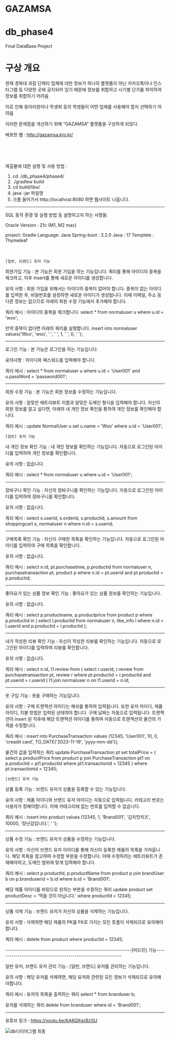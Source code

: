 # GAZAMSA
# db_phase4
Final DataBase Project

# 구상 개요

현재 경북대 과잠 단체티 업체에 대한 정보가 하나의 플랫폼이 아닌 카카오톡이나 인스타그램 등 다양한 곳에 공지되어 있기 때문에 정보를 취합하고 시기별 단가를 파악하여 정보를 취합하기 어려움

이로 인해 동아리원이나 학생회 등의 학생들이 어떤 업체를 사용해야 할지 선택하기 어려움 

이러한 문제점을 개선하기 위해 “GAZAMSA” 플랫폼을 구상하게 되었다.

배포한 웹 : http://gazamsa.kro.kr/

<br>
<br>
<br>



제출물에 대한 실행 및 사용 방법 : 
1. cd ./db_phase4/phase4/
2. ./gradlew build
3. cd build/libs/
4. java -jar 파일명
5. 크롬 들어가서 http://localhost:8080 하면 웹사이트 나옵니다.
---------------------------------------------------------------------------------------------------------------------------------


SQL 동작 환경 및 실행 방법 등 설명하고자 하는 사항들.

Oracle Version : 21c (M1, M2 mac)

project: Gradle 
Language: Java
Spring-boot : 3.2.0
Java : 17
Templete : Thymeleaf
<br>
<br>
<br>
```text
[일반, 브랜드] 유저 기능
```

회원가입 기능 : 본 기능은 회원 가입을 하는 기능입니다. 쿼리를 통해 아이디의 중복을 체크하고, 이후 Insert를 통해 새로운 아이디를 생성합니다.

유의 사항 : 회원 가입을 위해서는 아이디의 중복이 없어야 합니다. 중복이 없는 아이디를 입력한 후, 비밀번호를 설정하면 새로운 아이디가 생성됩니다.
이때 이메일, 주소 등 다른 정보는 없으므로 아래의 회원 수정 기능에서 추가해야 합니다.

쿼리 예시 : 
아이디의 중복을 체크합니다.
select *
from normaluser u
where u.id = 'woo';

만약 중복이 없다면 아래의 쿼리를 실행합니다.
insert into normaluser values('Woo', 'woo', ' ', ' ', 1, ' ', 0, ' ');

------------------------------------------------------------------------------------------------------------------------------------

로그인 기능 : 본 기능은 로그인을 하는 기능입니다.

유의사항 : 아이디와 패스워드를 입력해야 합니다.

쿼리 에시 : 
select *
from normaluser u
where u.id = 'User001'
and u.passWord = 'password001';

------------------------------------------------------------------------------------------------------------------------------------

회원 수정 기능 : 본 기능은 회원 정보를 수정하는 기능입니다.

유의 사항 : 알맞은 애트리뷰트 이름과 알맞은 도메인 형식을 입력해야 합니다.
자신의 회원 정보를 알고 싶다면, 아래의 내 개인 정보 확인을 통하여 개인 정보를 확인해야 합니다.

쿼리 예시 : 
update NormalUser u
set
u.name = 'Woo'
where u.id = 'User001';

```text
[일반] 유저 기능
```

내 개인 정보 확인 기능 : 내 개인 정보를 확인하는 기능입니다. 자동으로 로그인된 아이디를 입력하여 개인 정보를 확인합니다.

유의 사항 : 없습니다.

쿼리 예시 : 
select *
from normaluser u
where u.id = 'User001';

------------------------------------------------------------------------------------------------------------------------------------

장바구니 확인 기능 : 자신의 장바구니를 확인하는 기능입니다. 자동으로 로그인된 아이디를 입력하여 장바구니를 확인합니다.

유의 사항 : 없습니다.

쿼리 예시 : 
select s.userid, s.orderid, s.productid, s.amount
from shoppingcart s, normaluser n
where n.id = s.userid;

------------------------------------------------------------------------------------------------------------------------------------

구매목록 확인 기능 : 자신이 구매한 목록을 확인하는 기능입니다. 자동으로 로그인된 아이디를 입력하여 구매 목록을 확인합니다.

유의 사항 : 없습니다.

쿼리 예시 : 
select n.id, pt.purchasetime, p.productid
from normaluser n, purchasetransaction pt, product p
where n.id = pt.userid
and pt.productid = p.productid;

------------------------------------------------------------------------------------------------------------------------------------

좋아요가 있는 상품 정보 확인 기능 : 좋아요가 있는 상품 정보를 확인하는 기능입니다.

유의 사항 : 없습니다.

쿼리 예시 : 
select p.productname, p.productprice
from product p
where p.productid in (
    select l.productid
    from normaluser n, like_info l
    where n.id = l.userid
    and p.productid = l.productid
);

------------------------------------------------------------------------------------------------------------------------------------

내가 작성한 리뷰 확인 기능 : 자신이 작성한 리뷰를 확인하는 기능입니다. 자동으로 로그인된 아이디를 입력하여 리뷰를 확인합니다.

유의 사항 : 없습니다.

쿼리 예시 : 
select n.id, t1.review
from (
    select r.userid, r.review
    from purchasetransaction pt, review r
    where pt.productid = r.productid
    and pt.userid = r.userid
) t1 join normaluser n on t1.userid = n.id;

------------------------------------------------------------------------------------------------------------------------------------

옷 구입 기능 : 옷을 구매하는 기능입니다.

유의 사항 : 구매 트랜잭션 아이디는 해쉬를 통하여 입력됩니다. 또한 유저 아이디, 제품 아이디, 지불 방법은 입력된 상태여야 합니다.
구매 날짜는 자동으로 입력됩니다. 트랜잭션이 insert 된 직후에 해당 트랜잭션 아이디를 통하여 자동으로 트랜잭션의 물건의 가격을 수정합니다.

쿼리 예시 : 
insert into PurchaseTransaction values (12345, 'User001', 10, 0, 'creadit card', TO_DATE('2023-11-19', 'yyyy-mm-dd'));

물건의 값을 입력하는 쿼리
update PurchaseTransaction pt
set totalPrice = (
    select p.productPrice
    from product p join PurchaseTransaction pt1 on p.productid = pt1.productid
    where pt1.transactionid = 12345
)
where pt.transactionid = 12345;

```text
[브랜드] 유저 기능
```

상품 등록 기능 : 브랜드 유저가 상품을 등록할 수 있는 기능입니다.

유의 사항 : 제품 아이디와 브랜드 유저 아이디는 자동으로 입력됩니다.
카테고리 번호는 사용자가 정해야합니다. 이때 카테고리에 없는 번호를 입력할 수 없습니다.

쿼리 예시 : 
insert into product values (12345, 1, 'Brand001', '김치맛치즈', 10000, '장난감입니다.', ' ');

------------------------------------------------------------------------------------------------------------------------------------

상품 수정 기능 : 브랜드 유저가 상품을 수정하는 기능입니다.

유의 사항 : 자신의 브랜드 유저 아이디를 통해 자신이 등록한 제품의 목록을 가져옵니다. 해당 목록을 참고하여 수정할 부분을 수정합니다.
이때 수정하려는 애트리뷰트가 존재해야하고, 도메인 범위에 맞게 입력해야 합니다.

쿼리 예시 : 
select p.productId, p.productName
from product p join brandUser b on p.branduserid = b.id
where b.id = 'Brand001';

해당 제품 아이디를 바탕으로 원하는 부분을 수정하는 쿼리
update product
set productDesc = '먹을 것이 아닙니다.'
where productId = 12345;

------------------------------------------------------------------------------------------------------------------------------------

상품 삭제 기능 : 브랜드 유저가 자신의 상품을 삭제하는 기능입니다.

유의 사항 : 삭제하면 해당 제품의 PK를 FK로 가지는 모든 튜플이 삭제되므로 유의해야합니다.

쿼리 예시 : 
delete from product
where productId = 12345;

--------------------------------------------------------------[어드민] 기능-------------------------------------------------------------

일반 유저, 브랜드 유저 관리 기능 : [일반, 브랜드] 유저를 관리하는 기능입니다.

유의 사항 : 해당 유저를 삭제하면, 해당 유저와 관련된 모든 정보가 삭제되므로 유의해야합니다.

쿼리 예시 :
유저의 목록을 출력하는 쿼리
select *
from branduser b;

유저를 삭제하는 쿼리
delete from branduser
where id = 'Brand001';

------------------------------------------------------------------------------------------------------------------------------------


유튜브 링크 : https://youtu.be/AA6QXgzBzSU

![db다이어그램 최종](https://github.com/kimmokalover/db_phase4/assets/110244523/b1f41799-a7d2-4100-8e6d-7432fa38490e)
